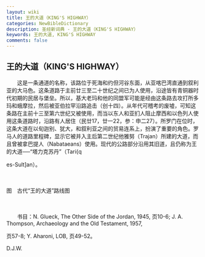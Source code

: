 ```yaml
---
layout: wiki
title: 王的大道（KING'S HIGHWAY）
categories: NewBibleDictionary
description: 圣经新词典 - 王的大道（KING'S HIGHWAY）
keywords: 王的大道, KING'S HIGHWAY
comments: false
---
```


## 王的大道（KING'S HIGHWAY）

　　这是一条通道的名称，该路位于死海和约但河谷东面，从亚喀巴湾直通到叙利亚的大马色。这条道路于主前廿三至二十世纪之间已为人使用，沿途皆有青铜器时代初期的民居与堡垒。所以，基大老玛和他的同盟军可能是经由这条路去攻打所多玛和蛾摩拉，然后被亚伯拉罕沿路追击（创十四）。从年代可稽考的废墟，可知这条路在主前十三至第六世纪又被使用，而当以东人和亚扪人阻止摩西和以色列人使用这条道路时，沿路有人居住（民廿17，廿一22，参：申二27）。所罗门在位时，这条大道在以旬迦别、犹大，和叙利亚之间的贸易连系上，扮演了重要的角色。罗马人的道路里程碑，显示它被并入主后第二世纪他雅努（Trajan）所建的大道，而且曾被拿巴提人（Nabataeans）使用。现代的公路部分沿用其旧道，且仍称为王的大道──“塔力克苏丹”（Tari{q

es-Sult]an）。

　





图　古代“王的大道”路线图

　

　　书目：N. Glueck, The Other Side of the Jordan, 1945, 页10-6; J. A. Thompson, Archaeology and the Old Testament, 1957,

页57-8; Y. Aharoni, LOB, 页49-52。

D.J.W.








